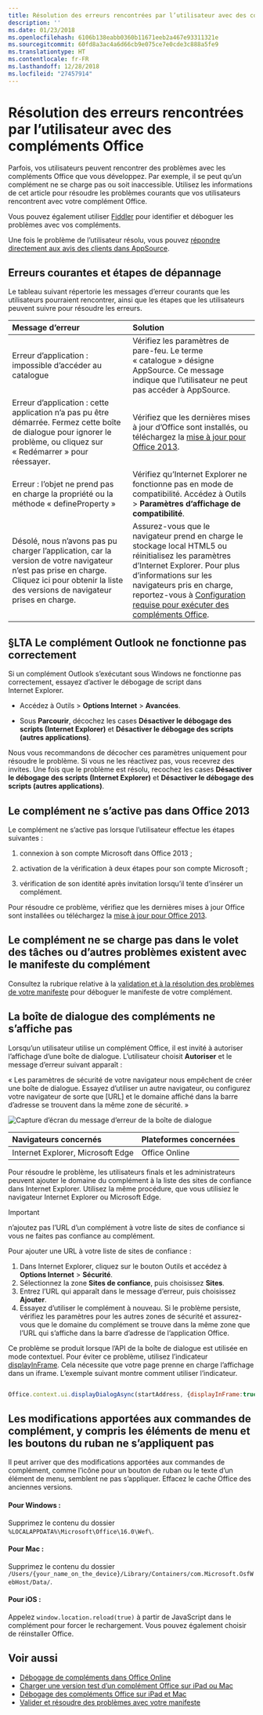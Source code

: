 ```yaml
---
title: Résolution des erreurs rencontrées par l’utilisateur avec des compléments Office
description: ''
ms.date: 01/23/2018
ms.openlocfilehash: 6106b138eabb0360b11671eeb2a467e93311321e
ms.sourcegitcommit: 60fd8a3ac4a6d66cb9e075ce7e0cde3c888a5fe9
ms.translationtype: HT
ms.contentlocale: fr-FR
ms.lasthandoff: 12/28/2018
ms.locfileid: "27457914"
---
```

# <a name="troubleshoot-user-errors-with-office-add-ins"></a>Résolution des erreurs rencontrées par l’utilisateur avec des compléments Office

Parfois, vos utilisateurs peuvent rencontrer des problèmes avec les compléments Office que vous développez. Par exemple, il se peut qu’un complément ne se charge pas ou soit inaccessible. Utilisez les informations de cet article pour résoudre les problèmes courants que vos utilisateurs rencontrent avec votre complément Office. 

Vous pouvez également utiliser [Fiddler](https://www.telerik.com/fiddler) pour identifier et déboguer les problèmes avec vos compléments.

Une fois le problème de l’utilisateur résolu, vous pouvez [répondre directement aux avis des clients dans AppSource](https://docs.microsoft.com/office/dev/store/create-effective-office-store-listings).

## <a name="common-errors-and-troubleshooting-steps"></a>Erreurs courantes et étapes de dépannage

Le tableau suivant répertorie les messages d’erreur courants que les utilisateurs pourraient rencontrer, ainsi que les étapes que les utilisateurs peuvent suivre pour résoudre les erreurs.



|**Message d’erreur**|**Solution**|
|:-----|:-----|
|Erreur d’application : impossible d’accéder au catalogue|Vérifiez les paramètres de pare-feu. Le terme « catalogue » désigne AppSource. Ce message indique que l’utilisateur ne peut pas accéder à AppSource.|
|Erreur d’application : cette application n’a pas pu être démarrée. Fermez cette boîte de dialogue pour ignorer le problème, ou cliquez sur « Redémarrer » pour réessayer.|Vérifiez que les dernières mises à jour d’Office sont installés, ou téléchargez la [mise à jour pour Office 2013](https://support.microsoft.com/kb/2986156/).|
|Erreur : l’objet ne prend pas en charge la propriété ou la méthode « defineProperty »|Vérifiez qu’Internet Explorer ne fonctionne pas en mode de compatibilité. Accédez à Outils >  **Paramètres d’affichage de compatibilité**.|
|Désolé, nous n’avons pas pu charger l’application, car la version de votre navigateur n’est pas prise en charge. Cliquez ici pour obtenir la liste des versions de navigateur prises en charge.|Assurez-vous que le navigateur prend en charge le stockage local HTML5 ou réinitialisez les paramètres d’Internet Explorer. Pour plus d’informations sur les navigateurs pris en charge, reportez-vous à [Configuration requise pour exécuter des compléments Office](../concepts/requirements-for-running-office-add-ins.md).|


## <a name="outlook-add-in-doesnt-work-correctly"></a>§LTA Le complément Outlook ne fonctionne pas correctement

Si un complément Outlook s’exécutant sous Windows ne fonctionne pas correctement, essayez d’activer le débogage de script dans Internet Explorer. 


- Accédez à Outils >  **Options Internet** > **Avancées**.
    
- Sous  **Parcourir**, décochez les cases  **Désactiver le débogage des scripts (Internet Explorer)** et **Désactiver le débogage des scripts (autres applications)**.
    
Nous vous recommandons de décocher ces paramètres uniquement pour résoudre le problème. Si vous ne les réactivez pas, vous recevrez des invites. Une fois que le problème est résolu, recochez les cases  **Désactiver le débogage des scripts (Internet Explorer)** et **Désactiver le débogage des scripts (autres applications)**.


## <a name="add-in-doesnt-activate-in-office-2013"></a>Le complément ne s’active pas dans Office 2013

Le complément ne s’active pas lorsque l’utilisateur effectue les étapes suivantes :


1. connexion à son compte Microsoft dans Office 2013 ;
    
2. activation de la vérification à deux étapes pour son compte Microsoft ;
    
3. vérification de son identité après invitation lorsqu’il tente d’insérer un complément.
    
Pour résoudre ce problème, vérifiez que les dernières mises à jour Office sont installées ou téléchargez la [mise à jour pour Office 2013](https://support.microsoft.com/kb/2986156/).


## <a name="add-in-doesnt-load-in-task-pane-or-other-issues-with-the-add-in-manifest"></a>Le complément ne se charge pas dans le volet des tâches ou d’autres problèmes existent avec le manifeste du complément

Consultez la rubrique relative à la [validation et à la résolution des problèmes de votre manifeste](troubleshoot-manifest.md) pour déboguer le manifeste de votre complément.


## <a name="add-in-dialog-box-cannot-be-displayed"></a>La boîte de dialogue des compléments ne s’affiche pas

Lorsqu’un utilisateur utilise un complément Office, il est invité à autoriser l’affichage d’une boîte de dialogue. L’utilisateur choisit **Autoriser** et le message d’erreur suivant apparaît :

« Les paramètres de sécurité de votre navigateur nous empêchent de créer une boîte de dialogue. Essayez d’utiliser un autre navigateur, ou configurez votre navigateur de sorte que [URL] et le domaine affiché dans la barre d’adresse se trouvent dans la même zone de sécurité. »

![Capture d’écran du message d’erreur de la boîte de dialogue](http://i.imgur.com/3mqmlgE.png)

|**Navigateurs concernés**|**Plateformes concernées**|
|:--------------------|:---------------------|
|Internet Explorer, Microsoft Edge|Office Online|

Pour résoudre le problème, les utilisateurs finals et les administrateurs peuvent ajouter le domaine du complément à la liste des sites de confiance dans Internet Explorer. Utilisez la même procédure, que vous utilisiez le navigateur Internet Explorer ou Microsoft Edge.

> [!IMPORTANT]
> n’ajoutez pas l’URL d’un complément à votre liste de sites de confiance si vous ne faites pas confiance au complément.

Pour ajouter une URL à votre liste de sites de confiance :

1. Dans Internet Explorer, cliquez sur le bouton Outils et accédez à **Options Internet** > **Sécurité**.
2. Sélectionnez la zone **Sites de confiance**, puis choisissez **Sites**.
3. Entrez l’URL qui apparaît dans le message d’erreur, puis choisissez **Ajouter**.
4. Essayez d’utiliser le complément à nouveau. Si le problème persiste, vérifiez les paramètres pour les autres zones de sécurité et assurez-vous que le domaine du complément se trouve dans la même zone que l’URL qui s’affiche dans la barre d’adresse de l’application Office.

Ce problème se produit lorsque l’API de la boîte de dialogue est utilisée en mode contextuel. Pour éviter ce problème, utilisez l’indicateur [displayInFrame](https://docs.microsoft.com/javascript/api/office/office.ui). Cela nécessite que votre page prenne en charge l’affichage dans un iframe. L’exemple suivant montre comment utiliser l’indicateur.

```js

Office.context.ui.displayDialogAsync(startAddress, {displayInFrame:true}, callback);
```

## <a name="changes-to-add-in-commands-including-ribbon-buttons-and-menu-items-do-not-take-effect"></a>Les modifications apportées aux commandes de complément, y compris les éléments de menu et les boutons du ruban ne s’appliquent pas
Il peut arriver que des modifications apportées aux commandes de complément, comme l’icône pour un bouton de ruban ou le texte d’un élément de menu, semblent ne pas s’appliquer. Effacez le cache Office des anciennes versions.

#### <a name="for-windows"></a>Pour Windows :
Supprimez le contenu du dossier `%LOCALAPPDATA%\Microsoft\Office\16.0\Wef\`.

#### <a name="for-mac"></a>Pour Mac :
Supprimez le contenu du dossier `/Users/{your_name_on_the_device}/Library/Containers/com.Microsoft.OsfWebHost/Data/`.

#### <a name="for-ios"></a>Pour iOS :
Appelez `window.location.reload(true)` à partir de JavaScript dans le complément pour forcer le rechargement. Vous pouvez également choisir de réinstaller Office.

## <a name="see-also"></a>Voir aussi

- [Débogage de compléments dans Office Online](debug-add-ins-in-office-online.md) 
- [Charger une version test d’un complément Office sur iPad ou Mac](sideload-an-office-add-in-on-ipad-and-mac.md)  
- [Débogage des compléments Office sur iPad et Mac](debug-office-add-ins-on-ipad-and-mac.md)  
- [Valider et résoudre des problèmes avec votre manifeste](troubleshoot-manifest.md)
    
